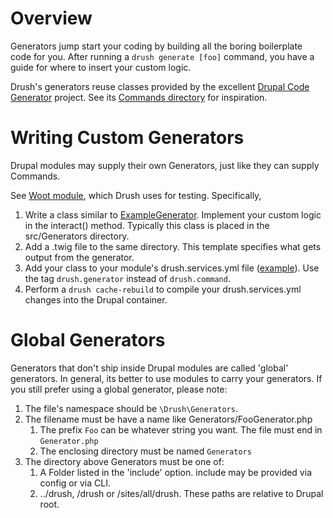 Overview
==========================
Generators jump start your coding by building all the boring boilerplate code for you. After running a `drush generate [foo]` command, you have a guide for where to insert your custom logic.

Drush's generators reuse classes provided by the excellent [Drupal Code Generator](https://github.com/Chi-teck/drupal-code-generator) project. See its [Commands directory](https://github.com/Chi-teck/drupal-code-generator/tree/master/src/Command/Drupal_8) for inspiration.

Writing Custom Generators
==========================
Drupal modules may supply their own Generators, just like they can supply Commands.

See [Woot module](https://github.com/drush-ops/drush/blob/master/tests/functional/resources/modules/d8/woot), which Drush uses for testing. Specifically,

  1. Write a class similar to [ExampleGenerator](https://github.com/drush-ops/drush/tree/master/tests/functional/resources/modules/d8/woot/src/Generators/). Implement your custom logic in the interact() method. Typically this class is placed in the src/Generators directory.
  1. Add a .twig file to the same directory. This template specifies what gets output from the generator.
  1. Add your class to your module's drush.services.yml file ([example](https://github.com/drush-ops/drush/blob/master/tests/functional/resources/modules/d8/woot/drush.services.yml)). Use the tag `drush.generator` instead of `drush.command`.
  1. Perform a `drush cache-rebuild` to compile your drush.services.yml changes into the Drupal container.

Global Generators
==============================

Generators that don't ship inside Drupal modules are called 'global' generators. In general, its better to use modules to carry your generators. If you still prefer using a global generator, please note:

1. The file's namespace should be `\Drush\Generators`.
1. The filename must be have a name like Generators/FooGenerator.php
    1. The prefix `Foo` can be whatever string you want. The file must end in `Generator.php`
    1. The enclosing directory must be named `Generators`
1. The directory above Generators must be one of:
    1.  A Folder listed in the 'include' option. include may be provided via config or via CLI.
    1.  ../drush, /drush or /sites/all/drush. These paths are relative to Drupal root.